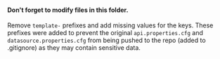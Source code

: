 #### Don't forget to modify files in this folder. 
Remove `template-` prefixes and add missing values for the keys.
These prefixes were added to prevent the original `api.properties.cfg` and `datasource.properties.cfg` from being pushed to the repo (added to .gitignore) as they may contain sensitive data.
